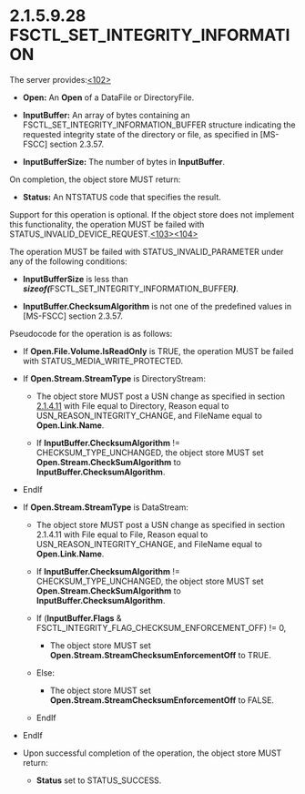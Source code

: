 <html dir="LTR" xmlns:mshelp="http://msdn.microsoft.com/mshelp" xmlns:ddue="http://ddue.schemas.microsoft.com/authoring/2003/5" xmlns:xlink="http://www.w3.org/1999/xlink" xmlns:tool="http://www.microsoft.com/tooltip">
    <head>
        <meta http-equiv="Content-Type" content="text/html; CHARSET=utf-8"></meta>
        <meta name="save" content="history"></meta>
        <title>2.1.5.9.28 FSCTL_SET_INTEGRITY_INFORMATION</title>
        <xml>
            <mshelp:toctitle title="2.1.5.9.28 FSCTL_SET_INTEGRITY_INFORMATION"></mshelp:toctitle>
            <mshelp:rltitle title="[MS-FSA]: FSCTL_SET_INTEGRITY_INFORMATION"></mshelp:rltitle>
            <mshelp:keyword index="A" term="a9070f6f-3f19-4461-8596-2788321d6220"></mshelp:keyword>
            <mshelp:attr name="DCSext.ContentType" value="open specification"></mshelp:attr>
            <mshelp:attr name="AssetID" value="a9070f6f-3f19-4461-8596-2788321d6220"></mshelp:attr>
            <mshelp:attr name="TopicType" value="kbRef"></mshelp:attr>
            <mshelp:attr name="DCSext.Title" value="[MS-FSA]: FSCTL_SET_INTEGRITY_INFORMATION" />
        </xml>
    </head>
    <body>
        <div id="header">
            <h1 class="heading">2.1.5.9.28 FSCTL_SET_INTEGRITY_INFORMATION</h1>
        </div>
        <div id="mainSection">
            <div id="mainBody">
                <div id="allHistory" class="saveHistory"></div>
                <div id="sectionSection0" class="section" name="collapseableSection">
                    

<p>The server provides:<a id="Appendix_A_Target_102"></a><a href="4e3695bd-7574-4f24-a223-b4679c065b63.md#Appendix_A_102" aria-label="Product behavior note 102">&lt;102&gt;</a></p>

<ul><li><p><span><span> 
</span></span><b>Open:</b> An <b>Open</b> of a DataFile or DirectoryFile.</p>

</li><li><p><span><span> 
</span></span><b>InputBuffer:</b> An array of bytes containing an
FSCTL_SET_INTEGRITY_INFORMATION_BUFFER structure indicating the requested
integrity state of the directory or file, as specified in <mshelp:link keywords="efbfe127-73ad-4140-9967-ec6500e66d5e" tabindex="0">[MS-FSCC]</mshelp:link>
section <mshelp:link keywords="a4517cd5-3f5a-4058-a457-bcff2baac011" tabindex="0">2.3.57</mshelp:link>.</p>

</li><li><p><span><span> 
</span></span><b>InputBufferSize:</b> The number of bytes in <b>InputBuffer</b>.</p>

</li></ul><p>On completion, the object store MUST return:</p>

<ul><li><p><span><span> 
</span></span><b>Status:</b> An NTSTATUS code that specifies the result.</p>

</li></ul><p>Support for this operation is optional. If the object store
does not implement this functionality, the operation MUST be failed with
STATUS_INVALID_DEVICE_REQUEST.<a id="Appendix_A_Target_103"></a><a href="4e3695bd-7574-4f24-a223-b4679c065b63.md#Appendix_A_103" aria-label="Product behavior note 103">&lt;103&gt;</a><a id="Appendix_A_Target_104"></a><a href="4e3695bd-7574-4f24-a223-b4679c065b63.md#Appendix_A_104" aria-label="Product behavior note 104">&lt;104&gt;</a></p>

<p>The operation MUST be failed with STATUS_INVALID_PARAMETER
under any of the following conditions:</p>

<ul><li><p><span><span> 
</span></span><b>InputBufferSize</b> is less than <b><i>sizeof(</i></b>FSCTL_SET_INTEGRITY_INFORMATION_BUFFER<b><i>)</i></b>.</p>

</li><li><p><span><span> 
</span></span><b>InputBuffer.ChecksumAlgorithm</b> is not one of the predefined
values in [MS-FSCC] section 2.3.57.</p>

</li></ul><p>Pseudocode for the operation is as follows:</p>

<ul><li><p><span><span> 
</span></span>If <b>Open.File.Volume.IsReadOnly</b> is TRUE, the operation MUST
be failed with STATUS_MEDIA_WRITE_PROTECTED.</p>

</li><li><p><span><span> 
</span></span>If <b>Open.Stream.StreamType</b> is DirectoryStream:</p>

<ul><li><p><span><span>  </span></span>The
object store MUST post a USN change as specified in section <a href="2c897c5e-b29e-464d-825f-565ff587f7f1.md">2.1.4.11</a> with File equal
to Directory, Reason equal to USN_REASON_INTEGRITY_CHANGE, and FileName equal
to <b>Open.Link.Name</b>.</p>

</li><li><p><span><span>  </span></span>If <b>InputBuffer.ChecksumAlgorithm</b>
!= CHECKSUM_TYPE_UNCHANGED, the object store MUST set <b>Open.Stream.CheckSumAlgorithm</b>
to <b>InputBuffer.ChecksumAlgorithm</b>.</p>

</li></ul></li><li><p><span><span> 
</span></span>EndIf</p>

</li><li><p><span><span> 
</span></span>If <b>Open.Stream.StreamType</b> is DataStream:</p>

<ul><li><p><span><span>  </span></span>The
object store MUST post a USN change as specified in section 2.1.4.11 with File
equal to File, Reason equal to USN_REASON_INTEGRITY_CHANGE, and FileName equal
to <b>Open.Link.Name</b>.</p>

</li><li><p><span><span>  </span></span>If <b>InputBuffer.ChecksumAlgorithm</b>
!= CHECKSUM_TYPE_UNCHANGED, the object store MUST set <b>Open.Stream.CheckSumAlgorithm</b>
to <b>InputBuffer.ChecksumAlgorithm</b>.</p>

</li><li><p><span><span>  </span></span>If
(<b>InputBuffer.Flags</b> &amp; FSCTL_INTEGRITY_FLAG_CHECKSUM_ENFORCEMENT_OFF)
!= 0,</p>

<ul><li><p><span><span> 
</span></span>The object store MUST set <b>Open.Stream.StreamChecksumEnforcementOff</b>
to TRUE.</p>

</li></ul></li><li><p><span><span>  </span></span>Else:</p>

<ul><li><p><span><span> 
</span></span>The object store MUST set <b>Open.Stream.StreamChecksumEnforcementOff</b>
to FALSE.</p>

</li></ul></li><li><p><span><span>  </span></span>EndIf</p>

</li></ul></li><li><p><span><span> 
</span></span>EndIf</p>

</li><li><p><span><span> 
</span></span>Upon successful completion of the operation, the object store
MUST return:</p>

<ul><li><p><span><span>  </span></span><b>Status</b>
set to STATUS_SUCCESS.</p>

</li></ul></li></ul>
                </div>
            </div>
        </div>
    </body>
</html>
